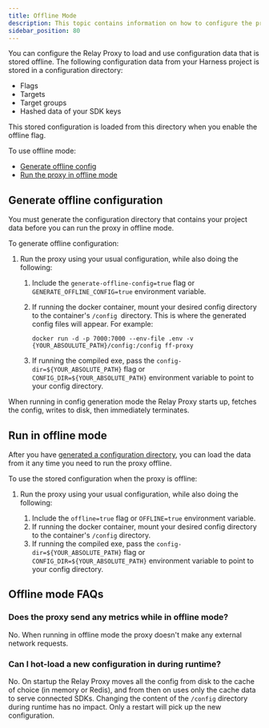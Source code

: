 ```yaml
---
title: Offline Mode
description: This topic contains information on how to configure the proxy to run in offline mode
sidebar_position: 80
---
```



You can configure the Relay Proxy to load and use configuration data that is stored offline. The following configuration data from your Harness project is stored in a configuration directory:

- Flags
- Targets
- Target groups
- Hashed data of your SDK keys

This stored configuration is loaded from this directory when you enable the offline flag.

To use offline mode:

- [Generate offline config](#generate-offline-config)
- [Run the proxy in offline mode](#run-in-offline-mode)

## Generate offline configuration

You must generate the configuration directory that contains your project data before you can run the proxy in offline mode. 

To generate offline configuration: 

1. Run the proxy using your usual configuration, while also doing the following:

	1. Include the `generate-offline-config=true` flag or `GENERATE_OFFLINE_CONFIG=true` environment variable.
	1. If running the docker container, mount your desired config directory to the container's `/config `directory. This is where the generated config files will appear. For example: 

		`docker run -d -p 7000:7000 --env-file .env -v {YOUR_ABSOULUTE_PATH}/config:/config ff-proxy`

	1. If running the compiled exe, pass the `config-dir=${YOUR_ABSOLUTE_PATH}` flag or `CONFIG_DIR=${YOUR_ABSOLUTE_PATH}` environment variable to point to your config directory.

When running in config generation mode the Relay Proxy starts up, fetches the config, writes to disk, then immediately terminates. 

## Run in offline mode

After you have [generated a configuration directory](#generate-offline-configuration), you can load the data from it any time you need to run the proxy offline. 

To use the stored configuration when the proxy is offline: 

1. Run the proxy using your usual configuration, while also doing the following:

	1. Include the `offline=true` flag or `OFFLINE=true` environment variable.
	1. If running the docker container, mount your desired config directory to the container's `/config` directory.
	1. If running the compiled exe, pass the `config-dir=${YOUR_ABSOLUTE_PATH}` flag or `CONFIG_DIR=${YOUR_ABSOLUTE_PATH}` environment variable to point to your config directory.

## Offline mode FAQs

### Does the proxy send any metrics while in offline mode?

No. When running in offline mode the proxy doesn't make any external network requests.

### Can I hot-load a new configuration in during runtime?

No. On startup the Relay Proxy moves all the config from disk to the cache of choice (in memory or Redis), and from then on uses only the cache data to serve connected SDKs. Changing the content of the `/config` directory during runtime has no impact. Only a restart will pick up the new configuration.
